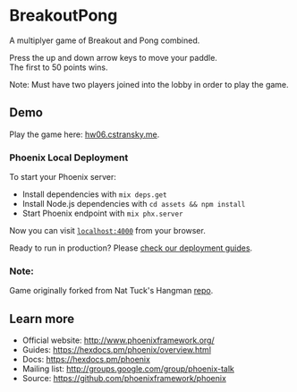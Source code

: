 # BreakoutPong  
  
A multiplyer game of Breakout and Pong combined.  
  
Press the up and down arrow keys to move your paddle.  
The first to 50 points wins.  
  
Note: Must have two players joined into the lobby in order to play the game.  

## Demo

Play the game here: [hw06.cstransky.me](http://hw06.cstransky.me).

### Phoenix Local Deployment
To start your Phoenix server:  
  
  * Install dependencies with `mix deps.get`
  * Install Node.js dependencies with `cd assets && npm install`
  * Start Phoenix endpoint with `mix phx.server`
  
Now you can visit [`localhost:4000`](http://localhost:4000) from your browser.
    
Ready to run in production? Please [check our deployment guides](https://hexdocs.pm/phoenix/deployment.html).  
  
### Note:
Game originally forked from Nat Tuck's Hangman [repo](https://github.com/NatTuck/hangman-2019-01).  

## Learn more

  * Official website: http://www.phoenixframework.org/
  * Guides: https://hexdocs.pm/phoenix/overview.html
  * Docs: https://hexdocs.pm/phoenix
  * Mailing list: http://groups.google.com/group/phoenix-talk
  * Source: https://github.com/phoenixframework/phoenix
